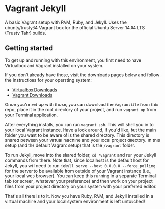 # Vagrant Jekyll

A basic Vagrant setup with RVM, Ruby, and Jekyll.
Uses the ubunty/trusty64 Vagrant box for the official Ubuntu Server 14.04 LTS (Trusty Tahr) builds.

## Getting started

To get up and running with this environment, you first need to have Virtualbox and Vagrant installed on your system.

If you don't already have those, visit the downloads pages below and follow the instructions for your operating system:

* [Virtualbox Downloads](https://www.virtualbox.org/wiki/Downloads)
* [Vagrant Downloads](https://www.vagrantup.com/downloads.html)

Once you're set up with those, you can download the `Vagrantfile` from this repo, place it in the root directory of your project, and run `vagrant up` from your Terminal application.

After everything installs, you can run `vagrant ssh`. This will shell you in to your local Vagrant instance. Have a look around, if you'd like, but the main folder you want to be aware of is the shared directory. This directory is shared between your virtual machine and your local project directory. In this setup (and the default Vagrant setup) that is the `/vagrant` folder.

To run Jekyll, move into the shared folder, `cd /vagrant` and run your Jekyll commands from there. Note that, since localhost is the default host for Jekyll, you will need to run `jekyll serve --host 0.0.0.0 --force_polling` for the server to be available from outside of your Vagrant instance (i.e., your local web browser). You can keep this running in a separate Terminal tab (or screen, whatever your preference) and then work on your project files from your project directory on your system with your preferred editor.

That's all there is to it. Now you have Ruby, RVM, and Jekyll installed in a virtual machine and your local system environment is left untouched!
